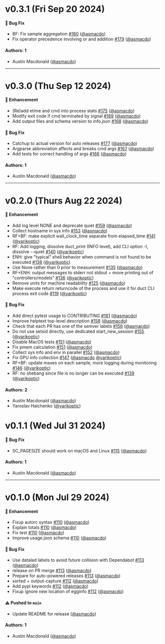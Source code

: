 # v0.3.1 (Fri Sep 20 2024)

#### 🐛 Bug Fix

- BF: Fix sample aggregation [#180](https://github.com/con/duct/pull/180) ([@asmacdo](https://github.com/asmacdo))
- Fix operator precedence involving or and addition [#179](https://github.com/con/duct/pull/179) ([@asmacdo](https://github.com/asmacdo))

#### Authors: 1

- Austin Macdonald ([@asmacdo](https://github.com/asmacdo))

---

# v0.3.0 (Thu Sep 12 2024)

#### 🚀 Enhancement

- (Re)add etime and cmd into process stats [#175](https://github.com/con/duct/pull/175) ([@asmacdo](https://github.com/asmacdo))
- Modify exit code if cmd terminated by signal [#169](https://github.com/con/duct/pull/169) ([@asmacdo](https://github.com/asmacdo))
- Add output files and schema version to info.json [#168](https://github.com/con/duct/pull/168) ([@asmacdo](https://github.com/asmacdo))

#### 🐛 Bug Fix

- Catchup to actual version for auto releases [#177](https://github.com/con/duct/pull/177) ([@asmacdo](https://github.com/asmacdo))
- Argparse abbreviation affects and breaks cmd args [#167](https://github.com/con/duct/pull/167) ([@asmacdo](https://github.com/asmacdo))
- Add tests for correct handling of args [#166](https://github.com/con/duct/pull/166) ([@asmacdo](https://github.com/asmacdo))

#### Authors: 1

- Austin Macdonald ([@asmacdo](https://github.com/asmacdo))

---

# v0.2.0 (Thurs Aug 22 2024)

 #### 🚀 Enhancement

- Add log level NONE and deprecate quiet [#159](https://github.com/con/duct/pull/159) ([@asmacdo](https://github.com/asmacdo))
- Collect hostname in sys info [#153](https://github.com/con/duct/pull/153) ([@asmacdo](https://github.com/asmacdo))
- RF+BF: make explicit wall_clock_time separate from elapsed_time [#141](https://github.com/con/duct/pull/141) ([@yarikoptic](https://github.com/yarikoptic))
- RF: Add logging, dissolve duct_print (INFO level), add CLI option -l, dissolve --quiet [#140](https://github.com/con/duct/pull/140) ([@yarikoptic](https://github.com/yarikoptic))
- ENH: give "typical" shell behavior when command is not found to be executed [#138](https://github.com/con/duct/pull/138) ([@yarikoptic](https://github.com/yarikoptic))
- Use None rather than 0 prior to measurement [#135](https://github.com/con/duct/pull/135) ([@asmacdo](https://github.com/asmacdo))
- RF+ENH: output messages to stderr not stdout + move printing out of "controllers/models" [#136](https://github.com/con/duct/pull/136) ([@yarikoptic](https://github.com/yarikoptic))
- Remove units for machine readability [#125](https://github.com/con/duct/pull/125) ([@asmacdo](https://github.com/asmacdo))
- Make execute return returncode of the process and use it for duct CLI process exit code [#119](https://github.com/con/duct/pull/119) ([@yarikoptic](https://github.com/yarikoptic))

#### 🐛 Bug Fix

- Add direct pytest usage to CONTRIBUTING [#161](https://github.com/con/duct/pull/161) ([@asmacdo](https://github.com/asmacdo))
- Improve helptext top-level description [#158](https://github.com/con/duct/pull/158) ([@asmacdo](https://github.com/asmacdo))
- Check that each PR has one of the semver labels [#156](https://github.com/con/duct/pull/156) ([@asmacdo](https://github.com/asmacdo))
- Do not use setsid directly, use dedicated start_new_session [#155](https://github.com/con/duct/pull/155) ([@yarikoptic](https://github.com/yarikoptic))
- Disable MacOS tests [#151](https://github.com/con/duct/pull/151) ([@asmacdo](https://github.com/asmacdo))
- Fix pmem calculation [#151](https://github.com/con/duct/pull/151) ([@asmacdo](https://github.com/asmacdo))
- Collect sys info and env in parallel [#152](https://github.com/con/duct/pull/152) ([@asmacdo](https://github.com/asmacdo))
- Fix GPU info collection [#147](https://github.com/con/duct/pull/147) ([@asmacdo](https://github.com/asmacdo) [@yarikoptic](https://github.com/yarikoptic))
- RF+BF: update maxes on each sample, more logging during monitoring [#146](https://github.com/con/duct/pull/146) ([@yarikoptic](https://github.com/yarikoptic))
- RF: no shebang since file is no longer can be executed [#139](https://github.com/con/duct/pull/139) ([@yarikoptic](https://github.com/yarikoptic))

#### Authors: 2

- Austin Macdonald ([@asmacdo](https://github.com/asmacdo))
- Yaroslav Halchenko ([@yarikoptic](https://github.com/yarikoptic))

# v0.1.1 (Wed Jul 31 2024)

#### 🐛 Bug Fix

- SC_PAGESIZE should work on macOS and Linux [#115](https://github.com/con/duct/pull/115) ([@asmacdo](https://github.com/asmacdo))

#### Authors: 1

- Austin Macdonald ([@asmacdo](https://github.com/asmacdo))

---

# v0.1.0 (Mon Jul 29 2024)

#### 🚀 Enhancement

- Fixup autorc syntax [#110](https://github.com/con/duct/pull/110) ([@asmacdo](https://github.com/asmacdo))
- Explain totals [#110](https://github.com/con/duct/pull/110) ([@asmacdo](https://github.com/asmacdo))
- Fix test [#110](https://github.com/con/duct/pull/110) ([@asmacdo](https://github.com/asmacdo))
- Improve usage.json schema [#110](https://github.com/con/duct/pull/110) ([@asmacdo](https://github.com/asmacdo))

#### 🐛 Bug Fix

- Use datalad labels to avoid future collision with Dependabot [#113](https://github.com/con/duct/pull/113) ([@asmacdo](https://github.com/asmacdo))
- release on PR merge [#113](https://github.com/con/duct/pull/113) ([@asmacdo](https://github.com/asmacdo))
- Prepare for auto-powered releases [#113](https://github.com/con/duct/pull/113) ([@asmacdo](https://github.com/asmacdo))
- sorted + output-capture [#112](https://github.com/con/duct/pull/112) ([@asmacdo](https://github.com/asmacdo))
- Add pypi keywords [#112](https://github.com/con/duct/pull/112) ([@asmacdo](https://github.com/asmacdo))
- Fixup ignore new location of egginfo [#112](https://github.com/con/duct/pull/112) ([@asmacdo](https://github.com/asmacdo))

#### ⚠️ Pushed to `main`

- Update README for release ([@asmacdo](https://github.com/asmacdo))

#### Authors: 1

- Austin Macdonald ([@asmacdo](https://github.com/asmacdo))

